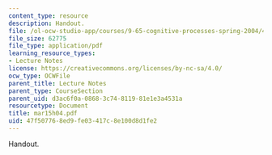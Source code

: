 ```yaml
---
content_type: resource
description: Handout.
file: /ol-ocw-studio-app/courses/9-65-cognitive-processes-spring-2004/47f507768ed9fe03417c8e100d8d1fe2_mar15h04.pdf
file_size: 62775
file_type: application/pdf
learning_resource_types:
- Lecture Notes
license: https://creativecommons.org/licenses/by-nc-sa/4.0/
ocw_type: OCWFile
parent_title: Lecture Notes
parent_type: CourseSection
parent_uid: d3ac6f0a-0868-3c74-8119-81e1e3a4531a
resourcetype: Document
title: mar15h04.pdf
uid: 47f50776-8ed9-fe03-417c-8e100d8d1fe2
---
```

Handout.